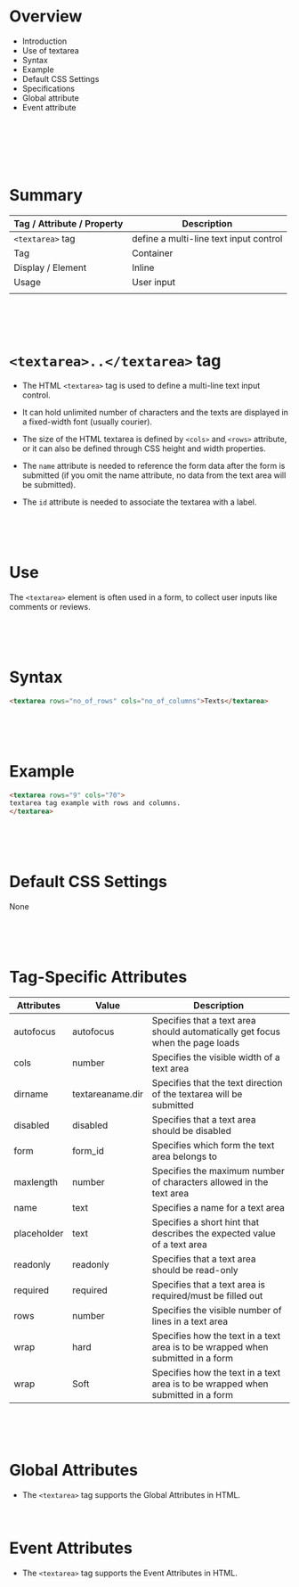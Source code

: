 # Overview

- Introduction
- Use of textarea
- Syntax
- Example
- Default CSS Settings
- Specifications
- Global attribute
- Event attribute

&nbsp;

&nbsp;

&nbsp;

# Summary

| Tag / Attribute / Property | Description                            |
| -------------------------- | -------------------------------------- |
| `<textarea>` tag           | define a multi-line text input control |
| Tag                        | Container                              |
| Display / Element          | Inline                                 |
| Usage                      | User input                             |
|                            |                                        |

&nbsp;

&nbsp;

# `<textarea>..</textarea>` tag

- The HTML `<textarea>` tag is used to define a multi-line text input control.

- It can hold unlimited number of characters and the texts are displayed in a fixed-width font (usually courier).

- The size of the HTML textarea is defined by `<cols>` and `<rows>` attribute, or it can also be defined through CSS height and width properties.

- The `name` attribute is needed to reference the form data after the form is submitted (if you omit the name attribute, no data from the text area will be submitted).

- The `id` attribute is needed to associate the textarea with a label.

&nbsp;

&nbsp;

# Use

The `<textarea>` element is often used in a form, to collect user inputs like comments or reviews.

&nbsp;

&nbsp;

# Syntax

```html
<textarea rows="no_of_rows" cols="no_of_columns">Texts</textarea>
```

&nbsp;

&nbsp;

# Example

```html
<textarea rows="9" cols="70">
textarea tag example with rows and columns.  
</textarea>
```

&nbsp;

&nbsp;

# Default CSS Settings

None

&nbsp;

&nbsp;

# Tag-Specific Attributes

| Attributes  | Value            | Description                                                                     |
| ----------- | ---------------- | ------------------------------------------------------------------------------- |
| autofocus   | autofocus        | Specifies that a text area should automatically get focus when the page loads   |
| cols        | number           | Specifies the visible width of a text area                                      |
| dirname     | textareaname.dir | Specifies that the text direction of the textarea will be submitted             |
| disabled    | disabled         | Specifies that a text area should be disabled                                   |
| form        | form_id          | Specifies which form the text area belongs to                                   |
| maxlength   | number           | Specifies the maximum number of characters allowed in the text area             |
| name        | text             | Specifies a name for a text area                                                |
| placeholder | text             | Specifies a short hint that describes the expected value of a text area         |
| readonly    | readonly         | Specifies that a text area should be read-only                                  |
| required    | required         | Specifies that a text area is required/must be filled out                       |
| rows        | number           | Specifies the visible number of lines in a text area                            |
| wrap        | hard             | Specifies how the text in a text area is to be wrapped when submitted in a form |
| wrap        | Soft             | Specifies how the text in a text area is to be wrapped when submitted in a form |

&nbsp;

&nbsp;

# Global Attributes

- The `<textarea>` tag supports the Global Attributes in HTML.

&nbsp;

# Event Attributes

- The `<textarea>` tag supports the Event Attributes in HTML.

&nbsp;

&nbsp;
